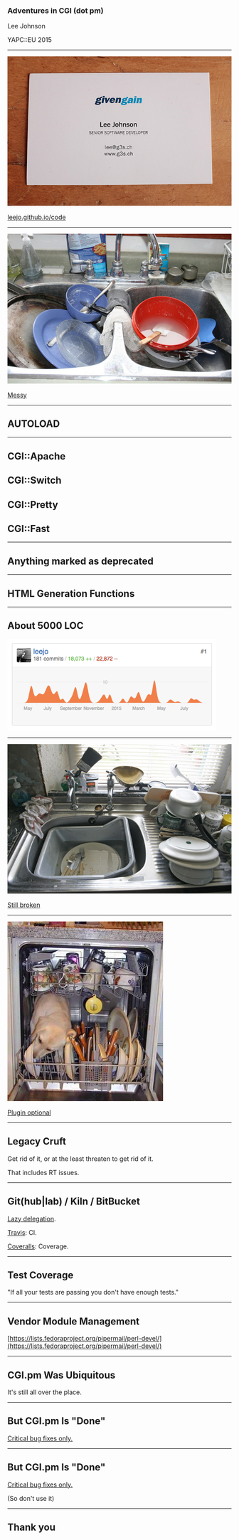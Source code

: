 ### Adventures in CGI (dot pm)

Lee Johnson

YAPC::EU 2015

---
![me](img/card.jpg)

[leejo.github.io/code](https://leejo.github.io/code)

---
![messy](img/messy.jpg)

[Messy](https://www.flickr.com/photos/morag_riddell/5544830019/)

---

## AUTOLOAD

---

## CGI::Apache

## CGI::Switch

## CGI::Pretty

## CGI::Fast

---

## Anything marked as deprecated

---

## HTML Generation Functions

---

## About 5000 LOC

![git effort](img/diff.png)

---
![still broken](img/better.jpg)

[Still broken](https://www.flickr.com/photos/alancleaver/3727870484/)

---
![best](img/dishwasher.jpg)

[Plugin optional](https://www.flickr.com/photos/mrlobo/18172971/)

---
## Legacy Cruft

Get rid of it, or at the least threaten to get rid of it.

That includes RT issues.

---
## Git(hub|lab) / Kiln / BitBucket

[Lazy delegation](https://github.com/leejo/CGI.pm/pulls?q=is%3Apr+is%3Aclosed).

[Travis](https://travis-ci.org): CI.

[Coveralls](https://coveralls.io): Coverage.

---
## Test Coverage

"If all your tests are passing you don't have enough tests."

---
## Vendor Module Management

[https://lists.fedoraproject.org/pipermail/perl-devel/](https://lists.fedoraproject.org/pipermail/perl-devel/)

---
## CGI.pm Was Ubiquitous

It's still all over the place.

---
## But CGI.pm Is "Done"

[Critical bug fixes only.](https://metacpan.org/pod/distribution/CGI/lib/CGI.pod#BUGS)

---
## But CGI.pm Is "Done"

[Critical bug fixes only.](https://metacpan.org/pod/distribution/CGI/lib/CGI.pod#BUGS)

(So don't use it)

---
## Thank you
